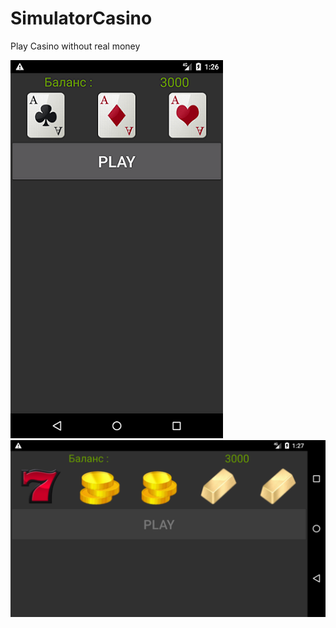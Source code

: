 # SimulatorCasino
Play Casino without real money

![](https://github.com/SemyonNovikov/SimulatorCasino/blob/master/screen1.png)
![](https://github.com/SemyonNovikov/SimulatorCasino/blob/master/screen2.png)
